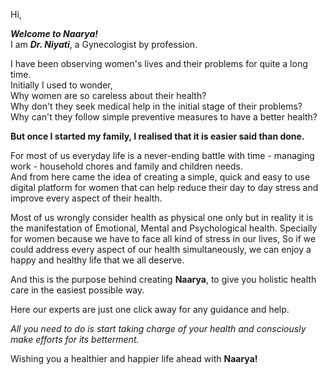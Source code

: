 Hi,

**_Welcome to Naarya!_**  
I am **_Dr. Niyati_**, a Gynecologist by profession. 

I have been observing women's lives and their problems for quite a long time.  
Initially I used to wonder,  
Why women are so careless about their health?  
Why don't they seek medical help in the initial stage of their problems?  
Why can't they follow simple preventive measures to have a better health?  

**But once I started my family, I realised that it is easier said than done.**  

For most of us everyday life is a never-ending battle with time - managing work - household chores and family and children needs.  
And from here came the idea of creating a simple, quick and easy to use digital platform for women that can help reduce their day to day stress and  improve every aspect of their health.  

Most of us wrongly consider health as physical one only but in reality it is the manifestation of Emotional, Mental and Psychological health. Specially for women because we have to face all kind of stress in our lives, So if we could address every aspect of our health simultaneously, we can enjoy a happy and healthy life that we all deserve.  

And this is the purpose behind creating **Naarya**, to give you holistic health care in the easiest possible way.  

Here our experts are just one click away for any guidance and help.  

_All you need to do is start taking charge of your health and consciously make efforts for its betterment._  

Wishing you a healthier and happier life ahead with **Naarya!**  
